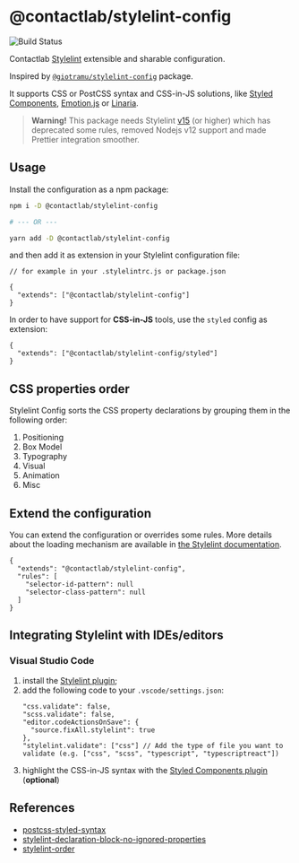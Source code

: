 # @contactlab/stylelint-config

![Build Status](https://github.com/contactlab/stylelint-config/workflows/Node%20CI/badge.svg)

Contactlab [Stylelint](https://stylelint.io) extensible and sharable configuration.

Inspired by [`@giotramu/stylelint-config`](https://github.com/giotramu/stylelint-config) package.

It supports CSS or PostCSS syntax and CSS-in-JS solutions, like [Styled Components](https://github.com/styled-components/styled-components), [Emotion.js](https://github.com/emotion-js/emotion) or [Linaria](https://github.com/callstack/linaria).

> **Warning!** This package needs Stylelint [v15](https://stylelint.io/migration-guide/to-15) (or higher) which has deprecated some rules, removed Nodejs v12 support and made Prettier integration smoother.

## Usage

Install the configuration as a npm package:

```sh
npm i -D @contactlab/stylelint-config

# --- OR ---

yarn add -D @contactlab/stylelint-config
```

and then add it as extension in your Stylelint configuration file:

```jsonc
// for example in your .stylelintrc.js or package.json

{
  "extends": ["@contactlab/stylelint-config"]
}
```

In order to have support for **CSS-in-JS** tools, use the `styled` config as extension:

```jsonc
{
  "extends": ["@contactlab/stylelint-config/styled"]
}
```

## CSS properties order

Stylelint Config sorts the CSS property declarations by grouping them in the following order:

1. Positioning
2. Box Model
3. Typography
4. Visual
5. Animation
6. Misc

## Extend the configuration

You can extend the configuration or overrides some rules. More details about the loading mechanism are available in [the Stylelint documentation](https://stylelint.io/user-guide/configuration/#extends).

```jsonc
{
  "extends": "@contactlab/stylelint-config",
  "rules": [
    "selector-id-pattern": null
    "selector-class-pattern": null
  ]
}
```

## Integrating Stylelint with IDEs/editors

### Visual Studio Code

1. install the [Stylelint plugin](https://marketplace.visualstudio.com/items?itemname=stylelint.vscode-stylelint);
2. add the following code to your `.vscode/settings.json`:
   ```jsonc
   "css.validate": false,
   "scss.validate": false,
   "editor.codeActionsOnSave": {
     "source.fixAll.stylelint": true
   },
   "stylelint.validate": ["css"] // Add the type of file you want to validate (e.g. ["css", "scss", "typescript", "typescriptreact"])
   ```
3. highlight the CSS-in-JS syntax with the [Styled Components plugin](https://marketplace.visualstudio.com/items?itemname=styled-components.vscode-styled-components) (**optional**)

## References

- [postcss-styled-syntax](https://github.com/hudochenkov/postcss-styled-syntax)
- [stylelint-declaration-block-no-ignored-properties](https://github.com/kristerkari/stylelint-declaration-block-no-ignored-properties)
- [stylelint-order](https://github.com/hudochenkov/stylelint-order)
